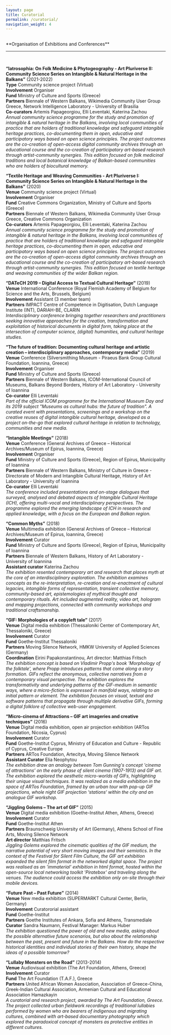 ```yaml
---
layout: page
title: Curatorial
permalink: /curatorial/
navigation_weight: 4
---
```

<br/>
**Organisation of Exhibitions and Conferences**

---  
<br/>

**“Iatrosophia: On Folk Medicine & Phytogeography - Art Pluriverse II: Community Science Series on Intangible & Natural Heritage in the Balkans”** (2021-2022)  
**Type**	Community science project (Virtual)  
**Involvement**	Organiser  
**Fund**	Ministry of Culture and Sports (Greece)  
**Partners**	Biennale of Western Balkans, Wikimedia Community User Group Greece, Network Intelligence Laboratory - University of Brasilia  
**Co-curators** Artemis Papageorgiou, Elli Leventaki, Katerina Zachou  
*Annual community science programme for the study and promotion of intangible & natural heritage in the Balkans, involving local communities of practice that are holders of traditional knowledge and safeguard intangible heritage practices, co-documenting them in open, educative and participatory ways based on open science principles. The project outcomes are the co-creation of open-access digital community archives through an educational course and the co-creation of participatory art-based research through artist-community synergies. This edition focused on folk medicinal traditions and local botanical knowledge of Balkan-based communities who are holders of biocultural memory.*

**“Textile Heritage and Weaving Communities - Art Pluriverse I: Community Science Series on Intangible & Natural Heritage in the Balkans”** (2020)  
**Venue**	Community science project (Virtual)  
**Involvement**	Organiser  
**Fund**	Creative Commons Organization, Ministry of Culture and Sports (Greece)  
**Partners**	Biennale of Western Balkans, Wikimedia Community User Group Greece, Creative Commons Organization  
**Co-curators** Artemis Papageorgiou, Elli Leventaki, Katerina Zachou  
*Annual community science programme for the study and promotion of intangible & natural heritage in the Balkans, involving local communities of practice that are holders of traditional knowledge and safeguard intangible heritage practices, co-documenting them in open, educative and participatory ways based on open science principles. The project outcomes are the co-creation of open-access digital community archives through an educational course and the co-creation of participatory art-based research through artist-community synergies. This edition focused on textile heritage and weaving communities of the wider Balkan region.*

**“DATeCH 2019 – Digital Access to Textual Cultural Heritage”** (2019)  
**Venue**	International Conference (Royal Flemish Academy of Belgium for Science and the Arts, Brussels, Belgium)  
**Involvement**	Assistant (3 member team)  
**Partners**	IMPACT Centre of Competence in Digitisation, Dutch Language Institute (INT), DARIAH-BE, CLARIN  
*Interdisciplinary conference bringing together researchers and practitioners seeking innovative approaches for the creation, transformation and exploitation of historical documents in digital form, taking place at the intersection of computer science, (digital) humanities, and cultural heritage studies.*

**“The future of tradition: Documenting cultural heritage and artistic creation – interdisciplinary approaches, contemporary media”** (2019)  
**Venue**	Conference (Silversmithing Museum - Piraeus Bank Group Cultural Foundation, Ioannina, Greece)  
**Involvement**	Organiser  
**Fund**	Ministry of Culture and Sports (Greece)  
**Partners**	Biennale of Western Balkans, ICOM-International Council of Museums, Balkans Beyond Borders, History of Art Laboratory - University of Ioannina  
**Co-curator** Elli Leventaki  
*Part of the official ICOM programme for the International Museum Day and its 2019 subject "Museums as cultural hubs: the future of tradition". A curated event with presentations, screenings and a workshop on the creative reuses of digital intangible cultural heritage, developed as a project on-the-go that explored cultural heritage in relation to technology, communities and new media.*

**“Intangible Meetings”** (2018)  
**Venue** Conference (General Archives of Greece – Historical Archives/Museum of Epirus, Ioannina, Greece)  
**Involvement**	Organiser  
**Fund**	Ministry of Culture and Sports (Greece), Region of Epirus, Municipality of Ioannina  
**Partners**	Biennale of Western Balkans, Ministry of Culture in Greece - Directorate of Modern and Intangible Cultural Heritage, History of Art Laboratory - University of Ioannina  
**Co-curator** Elli Leventaki  
*The conference included presentations and on-stage dialogues that surveyed, analysed and debated aspects of Intangible Cultural Heritage (ICH), offering multi-vocal and interdisciplinary perspectives. The programme explored the emerging landscape of ICH in research and applied knowledge, with a focus on the European and Balkan region.*

**“Common Myths”** (2018)  
**Venue**	Multimedia exhibition (General Archives of Greece – Historical Archives/Museum of Epirus, Ioannina, Greece)  
**Involvement** Curator  
**Fund**	Ministry of Culture and Sports (Greece), Region of Epirus, Municipality of Ioannina  
**Partners**	Biennale of Western Balkans, History of Art Laboratory - University of Ioannina  
**Assistant curator** Katerina Zachou  
*The exhibition resented contemporary art and research that places myth at the core of an interdisciplinary exploration. The exhibition examines concepts as the re-interpretation, re-creation and re-enactment of cultural legacies, intangible forms of representation, transient collective memory, community-based art, epistemologies of mythical thought and contemporary rituals. Art included augmented reality, video art, hologram and mapping projections, connected with community workshops and traditional craftsmanship.*  
 
**“GIF: Morphologies of a copyleft tale”** (2017)  
**Venue** Digital media exhibition (Thessaloniki Center of Contemporary Art, Thessaloniki, Greece)  
**Involvement**	Curator  
**Fund**	Goethe-Institut Thessaloniki  
**Partners**	Moving Silence Network, HMKW University of Applied Sciences (Germany)  
**Coordination** Eirini Papakonstantinou, Art director: Matthias Fritsch  
*The exhibition concept is based on Vladimir Propp's book 'Morphology of the folktale', where Propp introduces patterns that come along a story formation. GIFs reflect the anonymous, collective narratives from a contemporary visual perspective. The exhibition explores the transformativity and underlying patterns of the GIF-medium in semantic ways, where a micro-fiction is expressed in manifold ways, relating to an initial pattern or element. The exhibition focuses on visual, textual and software patterns that propagate through multiple derivative GIFs, forming a digital folklore of collective web-user engagement.*

**“Micro-cinema of Attractions – GIF art imageries and creative techniques”** (2016)  
**Venue**	Digital media exhibition, open air projection exhibition (ARTos Foundation, Nicosia, Cyprus)  
**Involvement**	Curator  
**Fund**	Goethe-Institut Cyprus, Ministry of Education and Culture - Republic of Cyprus, Creative Europe  
**Partners**	ARTos Foundation, Artecitya, Moving Silence Network  
**Assistant Curator** Elia Neophytou  
*The exhibition draw an analogy between Tom Gunning's concept 'cinema of attractions' on the early phase of silent cinema (1907-1913) and GIF art. The exhibition explored the aesthetic micro-worlds of GIFs, highlighting their unique visual techniques. It was realized as a media exhibition in the space of ARTos Foundation, framed by an urban tour with pop-up GIF projections, whole night GIF projection ‘stations‘ within the city and an analogue GIF workshop.*

**“Jiggling Golems – The art of GIF”** (2015)  
**Venue**	Digital media exhibition (Goethe-Institut Athen, Athens, Greece)  
**Involvement**	Curator  
**Fund**	Goethe-Institut Athen  
**Partners**	Braunschweig University of Art (Germany), Athens School of Fine Arts, Moving Silence Network  
**Art director** Matthias Fritsch  
*Jiggling Golems explored the cinematic qualities of the GIF medium, the narrative potential of very short moving images and their semiotics. In the context of the Festival for Silent Film Culture, the GIF art exhibition expanded the silent film format in the networked digital space. The project was realised as an 'immaterial' exhibition in html format, hosted within the open-source local networking toolkit 'Piratebox' and traveling along the venues. The audience could access the exhibition only on-site through their mobile devices.*

**“Future Past – Past Future”** (2014)  
**Venue**	New media exhibition (SUPERMARKT Cultural Center, Berlin, Germany)  
**Involvement**	Curatororial assistant  
**Fund**	Goethe-Institut  
**Partners**	Goethe Institutes of Ankara, Sofia and Athens, Transmediale  
**Curator** Sandra Naumann, Festival Manager: Markus Huber  
*The exhibition questioned the power of old and new media, asking about the possible alternative future scenarios, but also about the relationship between the past, present and future in the Balkans. How do the respective historical identities and individual stories of their own history, shape the ideas of a possible tomorrow?*

**“Lullaby Monsters on the Road”** (2013-2014)  
**Venue**	Audiovisual exhibition (The Art Foundation, Athens, Greece)  
**Involvement**	Curator  
**Fund**	The Art Foundation (T.A.F.), Greece  
**Partners**	United African Women Association, Association of Greece-China, Greek-Indian Cultural Association, Armenian Cultural and Educational Association Hamazkayin  
*A curatorial and research project, awarded by The Art Foundation, Greece. The project collected urban fieldwork recordings of traditional lullabies performed by women who are bearers of indigenous and migrating cultures, combined with art-based documentary photography which explored the paradoxical concept of monsters as protective entities in different cultures.*  
